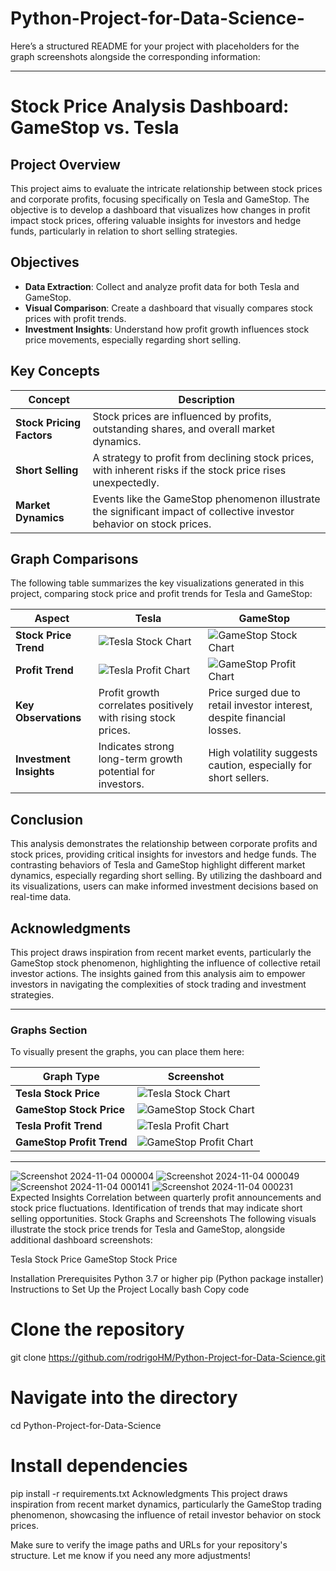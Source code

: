 # Python-Project-for-Data-Science-
Here’s a structured README for your project with placeholders for the graph screenshots alongside the corresponding information:

---

# Stock Price Analysis Dashboard: GameStop vs. Tesla

## Project Overview
This project aims to evaluate the intricate relationship between stock prices and corporate profits, focusing specifically on Tesla and GameStop. The objective is to develop a dashboard that visualizes how changes in profit impact stock prices, offering valuable insights for investors and hedge funds, particularly in relation to short selling strategies.

## Objectives
- **Data Extraction**: Collect and analyze profit data for both Tesla and GameStop.
- **Visual Comparison**: Create a dashboard that visually compares stock prices with profit trends.
- **Investment Insights**: Understand how profit growth influences stock price movements, especially regarding short selling.

## Key Concepts
| **Concept**              | **Description**                                                                                      |
|--------------------------|------------------------------------------------------------------------------------------------------|
| **Stock Pricing Factors** | Stock prices are influenced by profits, outstanding shares, and overall market dynamics.           |
| **Short Selling**        | A strategy to profit from declining stock prices, with inherent risks if the stock price rises unexpectedly. |
| **Market Dynamics**      | Events like the GameStop phenomenon illustrate the significant impact of collective investor behavior on stock prices. |

## Graph Comparisons
The following table summarizes the key visualizations generated in this project, comparing stock price and profit trends for Tesla and GameStop:

| **Aspect**                | **Tesla**                                             | **GameStop**                                         |
|---------------------------|------------------------------------------------------|------------------------------------------------------|
| **Stock Price Trend**     | ![Tesla Stock Chart](images/TeslaStocks.png)       | ![GameStop Stock Chart](images/GMEStocks.png)       |
| **Profit Trend**          | ![Tesla Profit Chart](images/TeslaProfit.png)      | ![GameStop Profit Chart](images/GMEProfit.png)      |
| **Key Observations**      | Profit growth correlates positively with rising stock prices. | Price surged due to retail investor interest, despite financial losses. |
| **Investment Insights**   | Indicates strong long-term growth potential for investors. | High volatility suggests caution, especially for short sellers. |

## Conclusion
This analysis demonstrates the relationship between corporate profits and stock prices, providing critical insights for investors and hedge funds. The contrasting behaviors of Tesla and GameStop highlight different market dynamics, especially regarding short selling. By utilizing the dashboard and its visualizations, users can make informed investment decisions based on real-time data.

## Acknowledgments
This project draws inspiration from recent market events, particularly the GameStop stock phenomenon, highlighting the influence of collective retail investor actions. The insights gained from this analysis aim to empower investors in navigating the complexities of stock trading and investment strategies.

---

### Graphs Section

To visually present the graphs, you can place them here:

| **Graph Type**              | **Screenshot**                                       |
|-----------------------------|-----------------------------------------------------|
| **Tesla Stock Price**       | ![Tesla Stock Chart](images/TeslaStocks.png)      |
| **GameStop Stock Price**    | ![GameStop Stock Chart](images/GMEStocks.png)      |
| **Tesla Profit Trend**      | ![Tesla Profit Chart](images/TeslaProfit.png)     |
| **GameStop Profit Trend**    | ![GameStop Profit Chart](images/GMEProfit.png)     |

---

![Screenshot 2024-11-04 000004](https://github.com/user-attachments/assets/4f3d74a4-5b1c-4ee9-931f-4f293dbe50ae)
![Screenshot 2024-11-04 000049](https://github.com/user-attachments/assets/c407ecab-c476-4fd7-beba-c66da0d72139)
![Screenshot 2024-11-04 000141](https://github.com/user-attachments/assets/ac300307-93b3-4ec2-84be-81a4b6c4ff99)
![Screenshot 2024-11-04 000231](https://github.com/user-attachments/assets/28e7b66c-a066-4de9-9152-ed6296c5a360)
Expected Insights
Correlation between quarterly profit announcements and stock price fluctuations.
Identification of trends that may indicate short selling opportunities.
Stock Graphs and Screenshots
The following visuals illustrate the stock price trends for Tesla and GameStop, alongside additional dashboard screenshots:

Tesla Stock Price	GameStop Stock Price
	
	
Installation
Prerequisites
Python 3.7 or higher
pip (Python package installer)
Instructions to Set Up the Project Locally
bash
Copy code
# Clone the repository
git clone https://github.com/rodrigoHM/Python-Project-for-Data-Science.git

# Navigate into the directory
cd Python-Project-for-Data-Science

# Install dependencies
pip install -r requirements.txt
Acknowledgments
This project draws inspiration from recent market dynamics, particularly the GameStop trading phenomenon, showcasing the influence of retail investor behavior on stock prices.

Make sure to verify the image paths and URLs for your repository's structure. Let me know if you need any more adjustments!




